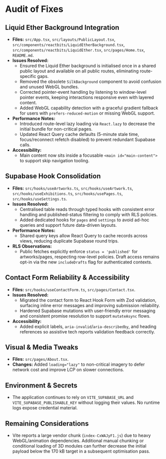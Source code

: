 # Audit of Fixes

## Liquid Ether Background Integration
- **Files:** `src/App.tsx`, `src/layouts/PublicLayout.tsx`, `src/components/reactbits/LiquidEtherBackground.tsx`, `src/components/reactbits/LiquidEther.tsx`, `src/pages/Home.tsx`, `README.md`.
- **Issues Resolved:**
  - Ensured the Liquid Ether background is initialised once in a shared public layout and available on all public routes, eliminating route-specific gaps.
  - Removed the obsolete `SilkBackground` component to avoid confusion and unused WebGL bundles.
  - Corrected pointer-event handling by listening to window-level pointer events, keeping interactions responsive even with layered content.
  - Added WebGL capability detection with a graceful gradient fallback for users with `prefers-reduced-motion` or missing WebGL support.
- **Performance Notes:**
  - Introduced route-level lazy loading via `React.lazy` to decrease the initial bundle for non-critical pages.
  - Updated React Query cache defaults (5-minute stale time, focus/reconnect refetch disabled) to prevent redundant Supabase calls.
- **Accessibility:**
  - Main content now sits inside a focusable `<main id="main-content">` to support skip navigation tooling.

## Supabase Hook Consolidation
- **Files:** `src/hooks/useArtworks.ts`, `src/hooks/useArtwork.ts`, `src/hooks/useExhibitions.ts`, `src/hooks/usePages.ts`, `src/hooks/useSettings.ts`.
- **Issues Resolved:**
  - Centralised table reads through typed hooks with consistent error handling and published-status filtering to comply with RLS policies.
  - Added dedicated hooks for `pages` and `settings` to avoid ad-hoc queries and support future data-driven layouts.
- **Performance Notes:**
  - Shared query keys allow React Query to cache records across views, reducing duplicate Supabase round trips.
- **RLS Observations:**
  - Public fetches explicitly enforce `status = 'published'` for artworks/pages, respecting row-level policies. Draft access remains opt-in via the new `includeDrafts` flag for authenticated contexts.

## Contact Form Reliability & Accessibility
- **Files:** `src/hooks/useContactForm.ts`, `src/pages/Contact.tsx`.
- **Issues Resolved:**
  - Migrated the contact form to React Hook Form with Zod validation, surfacing inline error messages and improving submission reliability.
  - Hardened Supabase mutations with user-friendly error messaging and consistent promise resolution to support `mutateAsync` flows.
- **Accessibility:**
  - Added explicit labels, `aria-invalid`/`aria-describedby`, and heading references so assistive tech reports validation feedback correctly.

## Visual & Media Tweaks
- **Files:** `src/pages/About.tsx`.
- **Changes:** Added `loading="lazy"` to non-critical imagery to defer network cost and improve LCP on slower connections.

## Environment & Secrets
- The application continues to rely on `VITE_SUPABASE_URL` and `VITE_SUPABASE_PUBLISHABLE_KEY` without logging their values. No runtime logs expose credential material.

## Remaining Considerations
- Vite reports a large vendor chunk (`index-CxWAJyF1.js`) due to heavy WebGL/animation dependencies. Additional manual chunking or conditional loading of 3D modules can further decrease the initial payload below the 170 kB target in a subsequent optimisation pass.
